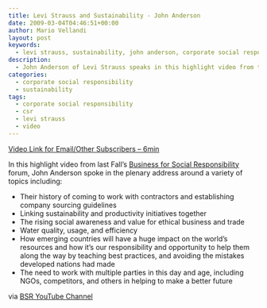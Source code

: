 ```yaml
---
title: Levi Strauss and Sustainability - John Anderson
date: 2009-03-04T04:46:51+00:00
author: Mario Vellandi
layout: post
keywords:
  - levi strauss, sustainability, john anderson, corporate social responsibility, csr, video, ethical sourcig, water, stakeholder engagement
description:
  - John Anderson of Levi Strauss speaks in this highlight video from the Fall 08 Business for Social Responsibility forum, on sustainability activities including sourcing guidelines, water, and multiple party engagement
categories:
  - corporate social responsibility
  - sustainability
tags:
  - corporate social responsibility
  - csr
  - levi strauss
  - video
---
```

[Video Link for Email/Other Subscribers &#8211; 6min](http://www.youtube.com/watch?v=zpW9DFO38HQ)

In this highlight video from last Fall&#8217;s [Business for Social Responsibility](http://www.bsr.org/) forum, John Anderson spoke in the plenary address around a variety of topics including:

  * Their history of coming to work with contractors and establishing company sourcing guidelines
  * Linking sustainability and productivity initiatives together
  * The rising social awareness and value for ethical business and trade
  * Water quality, usage, and efficiency
  * How emerging countries will have a huge impact on the world&#8217;s resources and how it&#8217;s our responsibility and opportunity to help them along the way by teaching best practices, and avoiding the mistakes developed nations had made
  * The need to work with multiple parties in this day and age, including NGOs, competitors, and others in helping to make a better future

via <a rel="nofollow" href="http://www.youtube.com/user/BusinessSocialResp">BSR YouTube Channel</a>
